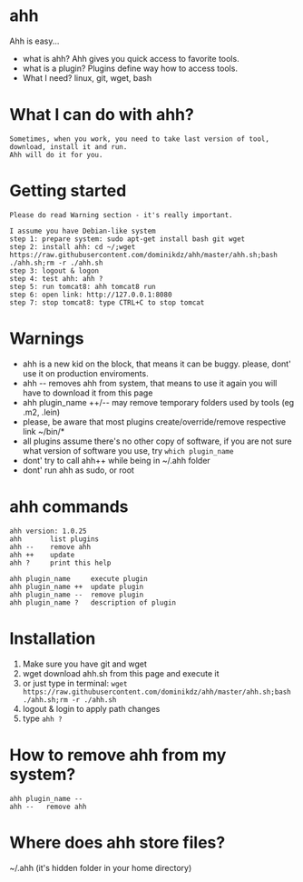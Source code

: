 ahh
===

Ahh is easy... 

* what is ahh? Ahh gives you quick access to favorite tools.
* what is a plugin? Plugins define way how to access tools. 
* What I need? linux, git, wget, bash 

What I can do with ahh?
===
```
Sometimes, when you work, you need to take last version of tool, download, install it and run.
Ahh will do it for you.
```

Getting started
===
```
Please do read Warning section - it's really important.

I assume you have Debian-like system
step 1: prepare system: sudo apt-get install bash git wget
step 2: install ahh: cd ~/;wget https://raw.githubusercontent.com/dominikdz/ahh/master/ahh.sh;bash ./ahh.sh;rm -r ./ahh.sh
step 3: logout & logon
step 4: test ahh: ahh ?
step 5: run tomcat8: ahh tomcat8 run
step 6: open link: http://127.0.0.1:8080
step 7: stop tomcat8: type CTRL+C to stop tomcat
```

Warnings
===
* ahh is a new kid on the block, that means it can be buggy. please, dont' use it on production enviroments.
* ahh -- removes ahh from system, that means to use it again you will have to download it from this page
* ahh plugin_name ++/-- may remove temporary folders used by tools (eg .m2, .lein)
* please, be aware that most plugins create/override/remove respective link ~/bin/*
* all plugins assume there's no other copy of software, if you are not sure what version of software you use, try ```which plugin_name``` 
* dont' try to call ahh++ while being in ~/.ahh folder
* dont' run ahh as sudo, or root

ahh commands
===
```
ahh version: 1.0.25 
ahh       list plugins
ahh --    remove ahh
ahh ++    update
ahh ?     print this help

ahh plugin_name     execute plugin
ahh plugin_name ++  update plugin
ahh plugin_name --  remove plugin
ahh plugin_name ?   description of plugin
```

Installation
====

1. Make sure you have git and wget
2. wget download ahh.sh from this page and execute it
3. or just type in terminal: ```wget https://raw.githubusercontent.com/dominikdz/ahh/master/ahh.sh;bash ./ahh.sh;rm -r ./ahh.sh```
4. logout & login to apply path changes
5. type ```ahh ?```

How to remove ahh from my system?
====
```
ahh plugin_name --
ahh --   remove ahh
```

Where does ahh store files?
====
~/.ahh (it's hidden folder in your home directory)
